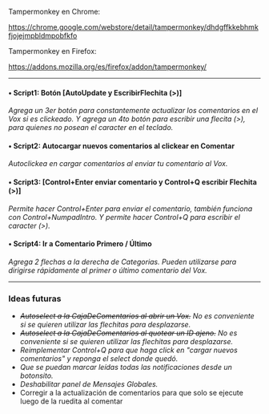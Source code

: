Tampermonkey en Chrome:

https://chrome.google.com/webstore/detail/tampermonkey/dhdgffkkebhmkfjojejmpbldmpobfkfo

Tampermonkey en Firefox:

https://addons.mozilla.org/es/firefox/addon/tampermonkey/

---------------------------------------------------------------------------

#### • Script1: Botón [AutoUpdate y EscribirFlechita (>)]
*Agrega un 3er botón para constantemente actualizar los comentarios en el Vox si es clickeado. Y agrega un 4to botón para escribir una flecita (>), para quienes no posean el caracter en el teclado.*


#### • Script2: Autocargar nuevos comentarios al clickear en Comentar
*Autoclickea en cargar comentarios al enviar tu comentario al Vox.*


#### • Script3: [Control+Enter enviar comentario y Control+Q escribir Flechita (>)]
*Permite hacer Control+Enter para enviar el comentario, también funciona con Control+NumpadIntro. Y permite hacer Control+Q para escribir el caracter (>).*

#### • Script4: Ir a Comentario Primero / Último
*Agrega 2 flechas a la derecha de Categorias. Pueden utilizarse para dirigirse rápidamente al primer o último comentario del Vox.*

---------------------------------------------------------------------------

### Ideas futuras ###
- *~~Autoselect a la CajaDeComentarios al abrir un Vox.~~ No es conveniente si se quieren utilizar las flechitas para desplazarse.*
- *~~Autoselect a la CajaDeComentarios al quotear un ID ajeno.~~ No es conveniente si se quieren utilizar las flechitas para desplazarse.*
- *Reimplementar Control+Q para que haga click en "cargar nuevos comentarios" y reponga el select donde quedó.*
- *Que se puedan marcar leídas todas las notificaciones desde un botonsito.*
- *Deshabilitar panel de Mensajes Globales.*
- Corregir a la actualización de comentarios para que solo se ejecute luego de la ruedita al comentar
